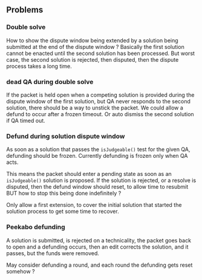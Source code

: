 
## Problems

### Double solve
How to show the dispute window being extended by a solution being submitted at the end of the dispute window ?
Basically the first solution cannot be enacted until the second solution has been processed.
But worst case, the second solution is rejected, then disputed, then the dispute process takes a long time.

### dead QA during double solve
If the packet is held open when a competing solution is provided during the dispute window of the first solution, but QA never responds to the second solution, there should be a way to unstick the packet.  We could allow a defund to occur after a frozen timeout.  Or auto dismiss the second solution if QA timed out.

### Defund during solution dispute window
As soon as a solution that passes the `isJudgeable()` test for the given QA, defunding should be frozen.  Currently defunding is frozen only when QA acts.

This means the packet should enter a pending state as soon as an `isJudgeable()` solution is proposed.  If the solution is rejected, or a resolve is disputed, then the defund window should reset, to allow time to resubmit BUT how to stop this being done indefinitely ?  

Only allow a first extension, to cover the initial solution that started the solution process to get some time to recover.

### Peekabo defunding
A solution is submitted, is rejected on a technicality, the packet goes back to open and a defunding occurs, then an edit corrects the solution, and it passes, but the funds were removed.

May consider defunding a round, and each round the defunding gets reset somehow ?